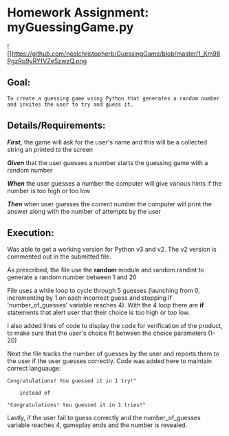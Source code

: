 # Homework Assignment: myGuessingGame.py
![]https://github.com/nealchristopherb/GuessingGame/blob/master/1_Km98PgzRp9yRYfVZeSzwzQ.png
## Goal: 
    To create a guessing game using Python that generates a random number and invites the user to try and guess it.

## Details/Requirements:

**_First,_** the game will ask for the user's name and this will be a collected string an printed to the screen

**_Given_** that the user guesses a number starts the guessing game with a random number
    
**_When_** the user guesses a number the computer will give various hints if the number is too high or too low
    
**_Then_** when user guesses the correct number the computer will print the answer along with the number of attempts by the user    

## Execution:
Was able to get a working version for Python v3 and v2.  The v2 version is commented out in the submitted file.  

As prescribed, the file use the **random** module and random.randint to generate a random number between 1 and 20

File uses a while loop to cycle through 5 guesses (launching from 0, incrementing by 1 on each incorrect guess and stopping if 'number_of_guesses' variable reaches 4).  With the 4 loop there are **if** statements that alert user that their choice is too high or too low.  

I also added lines of code to display the code for verification of the product, to make sure that the user's choice fit between the choice parameters (1-20)

Next the file tracks the number of guesses by the user and reports them to the user if the user guesses correctly.  Code was added here to maintain correct languauge: 

    Congratulations! You guessed it in 1 try!"
        
        instead of

    "Congratulations! You guessed it in 1 tries!"

Lastly, if the user fail to guess correctly and the number_of_guesses variable reaches 4, gameplay ends and the number is revealed.      
